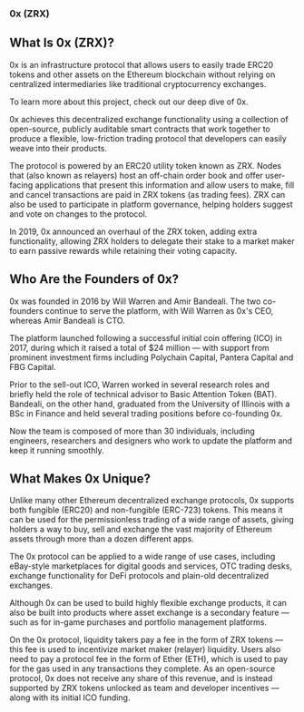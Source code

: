 ﻿

















### 0x (ZRX)

## What Is 0x (ZRX)?
0x is an infrastructure protocol that allows users to easily trade ERC20 tokens and other assets on the Ethereum blockchain without relying on centralized intermediaries like traditional cryptocurrency exchanges.

To learn more about this project, check out our deep dive of 0x.

0x achieves this decentralized exchange functionality using a collection of open-source, publicly auditable smart contracts that work together to produce a flexible, low-friction trading protocol that developers can easily weave into their products.

The protocol is powered by an ERC20 utility token known as ZRX. Nodes that (also known as relayers) host an off-chain order book and offer user-facing applications that present this information and allow users to make, fill and cancel transactions are paid in ZRX tokens (as trading fees). ZRX can also be used to participate in platform governance, helping holders suggest and vote on changes to the protocol.

In 2019, 0x announced an overhaul of the ZRX token, adding extra functionality, allowing ZRX holders to delegate their stake to a market maker to earn passive rewards while retaining their voting capacity.

## Who Are the Founders of 0x?
0x was founded in 2016 by Will Warren and Amir Bandeali. The two co-founders continue to serve the platform, with Will Warren as 0x's CEO, whereas Amir Bandeali is CTO.

The platform launched following a successful initial coin offering (ICO) in 2017, during which it raised a total of $24 million — with support from prominent investment firms including Polychain Capital, Pantera Capital and FBG Capital.

Prior to the sell-out ICO, Warren worked in several research roles and briefly held the role of technical advisor to Basic Attention Token (BAT). Bandeali, on the other hand, graduated from the University of Illinois with a BSc in Finance and held several trading positions before co-founding 0x.

Now the team is composed of more than 30 individuals, including engineers, researchers and designers who work to update the platform and keep it running smoothly.

## What Makes 0x Unique?
Unlike many other Ethereum decentralized exchange protocols, 0x supports both fungible (ERC20) and non-fungible (ERC-723) tokens. This means it can be used for the permissionless trading of a wide range of assets, giving holders a way to buy, sell and exchange the vast majority of Ethereum assets through more than a dozen different apps.

The 0x protocol can be applied to a wide range of use cases, including eBay-style marketplaces for digital goods and services, OTC trading desks, exchange functionality for DeFi protocols and plain-old decentralized exchanges.

Although 0x can be used to build highly flexible exchange products, it can also be built into products where asset exchange is a secondary feature — such as for in-game purchases and portfolio management platforms.

On the 0x protocol, liquidity takers pay a fee in the form of ZRX tokens — this fee is used to incentivize market maker (relayer) liquidity. Users also need to pay a protocol fee in the form of Ether (ETH), which is used to pay for the gas used in any transactions they complete. As an open-source protocol, 0x does not receive any share of this revenue, and is instead supported by ZRX tokens unlocked as team and developer incentives — along with its initial ICO funding.



